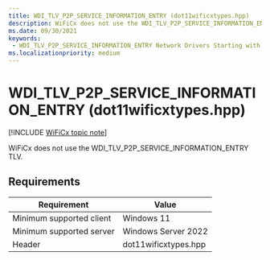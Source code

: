 ```yaml
---
title: WDI_TLV_P2P_SERVICE_INFORMATION_ENTRY (dot11wificxtypes.hpp)
description: WiFiCx does not use the WDI_TLV_P2P_SERVICE_INFORMATION_ENTRY TLV.
ms.date: 09/30/2021
keywords:
 - WDI_TLV_P2P_SERVICE_INFORMATION_ENTRY Network Drivers Starting with Windows Vista
ms.localizationpriority: medium
---
```


# WDI\_TLV\_P2P\_SERVICE\_INFORMATION\_ENTRY (dot11wificxtypes.hpp)

[!INCLUDE [WiFiCx topic note](../includes/wificx-version-warning.md)]


WiFiCx does not use the WDI_TLV_P2P_SERVICE_INFORMATION_ENTRY TLV.

## Requirements

|Requirement|Value|
|--- |--- |
|Minimum supported client|Windows 11|
|Minimum supported server|Windows Server 2022|
|Header|dot11wificxtypes.hpp|

 

 




